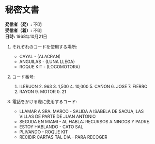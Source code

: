 # 秘密文書

**発信者（発）:** 不明  
**受信者（着）:** 不明  
**日時:** 1968年10月21日

1. それぞれのコードを使用する場所:
   - CAYAL - (ALACRAN)
   - ANGUILAS - (LUNA LLEGA)
   - ROQUE KIT - (LOCOMOTORA)

2. コード番号:
   1. ILERUON 2. 963 3. 1,500 4. 10,000 5. CAÑON 6. JOSE 7. FIERRO
   8. RAYON 9. MOTOR 0. 21

3. 電話をかける際に使用するコード:
   - LLAMAR A SRA. MARCO - SALIDA A ISABELA DE SACUA, LAS VILLAS DE PARTE DE JUAN ANTONIO
   - SEGUDA EN MIAMI - AL HABLA: RECURSOS A NINGOS Y PADRE.
   - ESTOY HABLANDO - CATO SAL
   - PLIVANDO - ROQUE KIT
   - RECIBIR CARTAS TAL DIA - PARA RECOGER